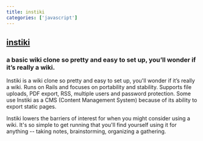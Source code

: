 ```yaml
---
title: instiki
categories: ['javascript']
---
```

## [instiki](https://github.com/parasew/instiki)

### a basic wiki clone so pretty and easy to set up, you’ll wonder if it’s really a wiki.


Instiki is a wiki clone so pretty and easy to set up, you'll wonder if it’s really a wiki. Runs on Rails and focuses on portability and stability. Supports file uploads, PDF export, RSS, multiple users and password protection. Some use Instiki as a CMS (Content Management System) because of its ability to export static pages.

Instiki lowers the barriers of interest for when you might consider using a wiki. It's so simple to get running that you'll find yourself using it for anything -- taking notes, brainstorming, organizing a gathering.
